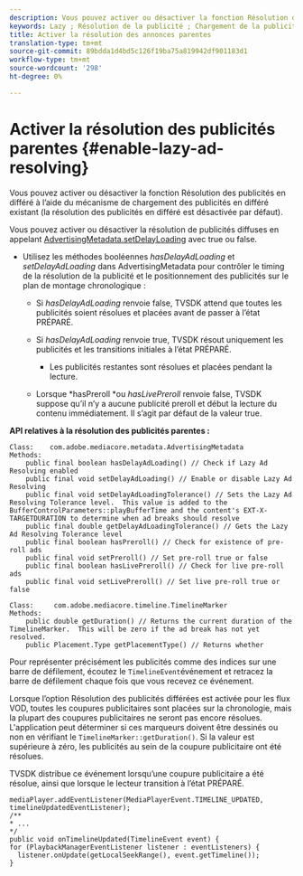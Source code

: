 ```yaml
---
description: Vous pouvez activer ou désactiver la fonction Résolution des publicités en différé à l’aide du mécanisme de chargement des publicités en différé existant (la résolution des publicités en différé est désactivée par défaut).
keywords: Lazy ; Résolution de la publicité ; Chargement de la publicité ; Délai de chargement
title: Activer la résolution des annonces parentes
translation-type: tm+mt
source-git-commit: 89bdda1d4bd5c126f19ba75a819942df901183d1
workflow-type: tm+mt
source-wordcount: '298'
ht-degree: 0%

---
```



# Activer la résolution des publicités parentes {#enable-lazy-ad-resolving}

Vous pouvez activer ou désactiver la fonction Résolution des publicités en différé à l’aide du mécanisme de chargement des publicités en différé existant (la résolution des publicités en différé est désactivée par défaut).

Vous pouvez activer ou désactiver la résolution de publicités diffuses en appelant [AdvertisingMetadata.setDelayLoading](https://help.adobe.com/en_US/primetime/api/psdk/javadoc_2.4/com/adobe/mediacore/metadata/AdvertisingMetadata.html#setDelayAdLoading-boolean-) avec true ou false.

* Utilisez les méthodes booléennes *hasDelayAdLoading* et *setDelayAdLoading* dans AdvertisingMetadata pour contrôler le timing de la résolution de la publicité et le positionnement des publicités sur le plan de montage chronologique :

   * Si *hasDelayAdLoading* renvoie false, TVSDK attend que toutes les publicités soient résolues et placées avant de passer à l’état PRÉPARÉ.
   * Si *hasDelayAdLoading* renvoie true, TVSDK résout uniquement les publicités et les transitions initiales à l’état PRÉPARÉ.

      * Les publicités restantes sont résolues et placées pendant la lecture.
   * Lorsque *hasPreroll *ou *hasLivePreroll* renvoie false, TVSDK suppose qu’il n’y a aucune publicité preroll et début la lecture du contenu immédiatement. Il s’agit par défaut de la valeur true.


**API relatives à la résolution des publicités parentes :**

```
Class:    com.adobe.mediacore.metadata.AdvertisingMetadata 
Methods: 
    public final boolean hasDelayAdLoading() // Check if Lazy Ad Resolving enabled 
    public final void setDelayAdLoading() // Enable or disable Lazy Ad Resolving 
    public final void setDelayAdLoadingTolerance() // Sets the Lazy Ad Resolving Tolerance level.  This value is added to the BufferControlParameters::playBufferTime and the content's EXT-X-TARGETDURATION to determine when ad breaks should resolve 
    public final double getDelayAdLoadingTolerance() // Gets the Lazy Ad Resolving Tolerance level 
    public final boolean hasPreroll() // Check for existence of pre-roll ads 
    public final void setPreroll() // Set pre-roll true or false 
    public final boolean hasLivePreroll() // Check for live pre-roll ads 
    public final void setLivePreroll() // Set live pre-roll true or false

Class:     com.adobe.mediacore.timeline.TimelineMarker 
Methods: 
    public double getDuration() // Returns the current duration of the TimelineMarker.  This will be zero if the ad break has not yet resolved. 
    public Placement.Type getPlacementType() // Returns whether
```

Pour représenter précisément les publicités comme des indices sur une barre de défilement, écoutez le `TimelineEvent`événement et retracez la barre de défilement chaque fois que vous recevez ce événement.

Lorsque l’option Résolution des publicités différées est activée pour les flux VOD, toutes les coupures publicitaires sont placées sur la chronologie, mais la plupart des coupures publicitaires ne seront pas encore résolues. L&#39;application peut déterminer si ces marqueurs doivent être dessinés ou non en vérifiant le `TimelineMarker::getDuration()`. Si la valeur est supérieure à zéro, les publicités au sein de la coupure publicitaire ont été résolues.

TVSDK distribue ce événement lorsqu’une coupure publicitaire a été résolue, ainsi que lorsque le lecteur transition à l’état PRÉPARÉ.

```
mediaPlayer.addEventListener(MediaPlayerEvent.TIMELINE_UPDATED, timelineUpdatedEventListener); 
/** 
* ... 
*/ 
public void onTimelineUpdated(TimelineEvent event) { 
for (PlaybackManagerEventListener listener : eventListeners) { 
  listener.onUpdate(getLocalSeekRange(), event.getTimeline()); 
}
```
